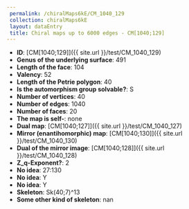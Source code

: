 ```yaml
--- 
 permalink: /chiralMaps6kE/CM_1040_129 
 collection: chiralMaps6kE
 layout: dataEntry
 title: Chiral maps up to 6000 edges - CM[1040;129]
---
```


- **ID**: [CM[1040;129]]({{ site.url }}/test/CM_1040_129)
- **Genus of the underlying surface**: 491
- **Length of the face**: 104
- **Valency**: 52
- **Length of the Petrie polygon**: 40
- **Is the automorphism group solvable?**: S
- **Number of vertices**: 40
- **Number of edges**: 1040
- **Number of faces**: 20
- **The map is self-**: none
- **Dual map**: [CM[1040;127]]({{ site.url }}/test/CM_1040_127)
- **Mirror (enantihomorphic) map**: [CM[1040;130]]({{ site.url }}/test/CM_1040_130)
- **Dual of the mirror image**: [CM[1040;128]]({{ site.url }}/test/CM_1040_128)
- **Z_q-Exponent?**: 2
- **No idea**:  27:130
- **No idea**: Y
- **No idea**: Y
- **Skeleton**: Sk(40;7)^13
- **Some other kind of skeleton**: nan
